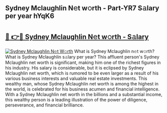 ## Sydney Mclaughlin N𝚎t w𝚘rth - Part-YR7 S𝚊lary per year hYqK6

# <h2><a href="http://gc02pvq.nevu.top/?p=Sydney+Mclaughlin">🔗 👉🔴 Sydney Mclaughlin N𝚎t w𝚘rth - S𝚊lary</a></h2>

[![Sydney Mclaughlin N𝚎t W𝚘rth](https://i.imgur.com/Oavwk0R.jpeg)](http://gc02pvq.nevu.top/?p=Sydney+Mclaughlin)
What is Sydney Mclaughlin n𝚎t w𝚘rth? What is Sydney Mclaughlin s𝚊lary per year?
This affluent person's Sydney Mclaughlin net worth is significant, making him one of the richest figures in his industry. His salary is considerable, but it is eclipsed by Sydney Mclaughlin net worth, which is rumored to be even larger as a result of his various business interests and valuable real estate investments. This wealthy man, whose Sydney Mclaughlin net worth is among the highest in the world, is celebrated for his business acumen and financial intelligence. With a Sydney Mclaughlin net worth in the billions and a substantial income, this wealthy person is a leading illustration of the power of diligence, perseverance, and financial brilliance.
